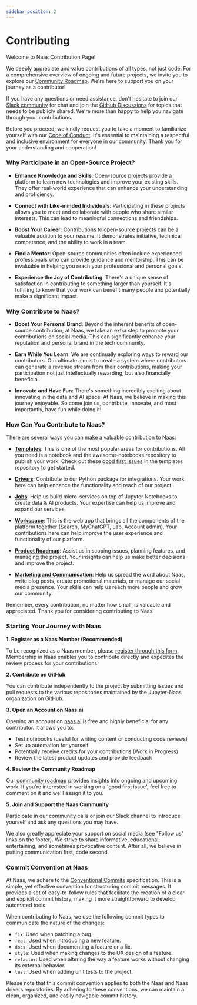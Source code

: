 ```yaml
---
sidebar_position: 2
---
```


# Contributing

Welcome to Naas Contribution Page!

We deeply appreciate and value contributions of all types, not just code. For a comprehensive overview of ongoing and future projects, we invite you to explore our [Community Roadmap](https://github.com/orgs/jupyter-naas/projects/10/views/13). We're here to support you on your journey as a contributor!

If you have any questions or need assistance, don't hesitate to join our [Slack community](https://join.slack.com/t/naas-club/shared\_invite/zt-1970s5rie-dXXkigAdEJYc\~LPdQIEaLA) for chat and join the [GitHub Discussions](https://github.com/orgs/jupyter-naas/discussions) for topics that needs to be publicly shared. We're more than happy to help you navigate through your contributions.

Before you proceed, we kindly request you to take a moment to familiarize yourself with our [Code of Conduct](code-of-conduct.md). It's essential to maintaining a respectful and inclusive environment for everyone in our community. Thank you for your understanding and cooperation!

### Why Participate in an Open-Source Project?

- **Enhance Knowledge and Skills**: Open-source projects provide a platform to learn new technologies and improve your existing skills. They offer real-world experience that can enhance your understanding and proficiency.

- **Connect with Like-minded Individuals**: Participating in these projects allows you to meet and collaborate with people who share similar interests. This can lead to meaningful connections and friendships.

- **Boost Your Career**: Contributions to open-source projects can be a valuable addition to your resume. It demonstrates initiative, technical competence, and the ability to work in a team.

- **Find a Mentor**: Open-source communities often include experienced professionals who can provide guidance and mentorship. This can be invaluable in helping you reach your professional and personal goals.

- **Experience the Joy of Contributing**: There's a unique sense of satisfaction in contributing to something larger than yourself. It's fulfilling to know that your work can benefit many people and potentially make a significant impact.

### Why Contribute to Naas?

- **Boost Your Personal Brand**: Beyond the inherent benefits of open-source contribution, at Naas, we take an extra step to promote your contributions on social media. This can significantly enhance your reputation and personal brand in the tech community.

- **Earn While You Learn**: We are continually exploring ways to reward our contributors. Our ultimate aim is to create a system where contributors can generate a revenue stream from their contributions, making your participation not just intellectually rewarding, but also financially beneficial.

- **Innovate and Have Fun**: There's something incredibly exciting about innovating in the data and AI space. At Naas, we believe in making this journey enjoyable. So come join us, contribute, innovate, and most importantly, have fun while doing it!

### How Can You Contribute to Naas?

There are several ways you can make a valuable contribution to Naas:

* **[Templates](https://github.com/jupyter-naas/awesome-notebooks)**: This is one of the most popular areas for contributions. All you need is a notebook and the awesome-notebooks repository to publish your work. Check out these [good first issues](https://github.com/jupyter-naas/awesome-notebooks/labels/good%20first%20issue) in the templates repository to get started.

* **[Drivers](https://github.com/jupyter-naas/drivers)**: Contribute to our Python package for integrations. Your work here can help enhance the functionality and reach of our project.

* **[Jobs](https://github.com/jupyter-naas/naas)**: Help us build micro-services on top of Jupyter Notebooks to create data & AI products. Your expertise can help us improve and expand our services.

* **[Workspace](https://github.com/jupyter-naas/workspace)**: This is the web app that brings all the components of the platform together (Search, MyChatGPT, Lab, Account admin). Your contributions here can help improve the user experience and functionality of our platform.

* **[Product Roadmap](https://github.com/orgs/jupyter-naas/projects/10)**: Assist us in scoping issues, planning features, and managing the project. Your insights can help us make better decisions and improve the project.

* **[Marketing and Communication](https://github.com/orgs/jupyter-naas/discussions)**: Help us spread the word about Naas, write blog posts, create promotional materials, or manage our social media presence. Your skills can help us reach more people and grow our community.

Remember, every contribution, no matter how small, is valuable and appreciated. Thank you for considering contributing to Naas!

### Starting Your Journey with Naas

**1. Register as a Naas Member (Recommended)**

To be recognized as a Naas member, please [register through this form](#). Membership in Naas enables you to contribute directly and expedites the review process for your contributions.

**2. Contribute on GitHub**

You can contribute independently to the project by submitting issues and pull requests to the various repositories maintained by the Jupyter-Naas organization on GitHub.

**3. Open an Account on Naas.ai**

Opening an account on [naas.ai](https://app.naas.ai) is free and highly beneficial for any contributor. It allows you to:

- Test notebooks (useful for writing content or conducting code reviews)
- Set up automation for yourself
- Potentially receive credits for your contributions (Work in Progress)
- Review the latest product updates and provide feedback

**4. Review the Community Roadmap**

Our [community roadmap](#) provides insights into ongoing and upcoming work. If you're interested in working on a 'good first issue', feel free to comment on it and we'll assign it to you.

**5. Join and Support the Naas Community**

Participate in our community calls or join our Slack channel to introduce yourself and ask any questions you may have. 

We also greatly appreciate your support on social media (see "Follow us" links on the footer). We strive to share informative, educational, entertaining, and sometimes provocative content. After all, we believe in putting communication first, code second.

### Commit Convention at Naas

At Naas, we adhere to the [Conventional Commits](https://www.conventionalcommits.org/en/v1.0.0/#summary) specification. This is a simple, yet effective convention for structuring commit messages. It provides a set of easy-to-follow rules that facilitate the creation of a clear and explicit commit history, making it more straightforward to develop automated tools.

When contributing to Naas, we use the following commit types to communicate the nature of the changes:

- `fix`: Used when patching a bug.
- `feat`: Used when introducing a new feature.
- `docs`: Used when documenting a feature or a fix.
- `style`: Used when making changes to the UX design of a feature.
- `refactor`: Used when altering the way a feature works without changing its external behavior.
- `test`: Used when adding unit tests to the project.

Please note that this commit convention applies to both the Naas and Naas drivers repositories. By adhering to these conventions, we can maintain a clean, organized, and easily navigable commit history.